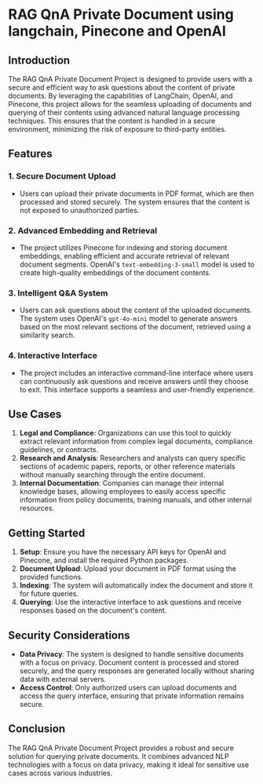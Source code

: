# RAG QnA Private Document using langchain, Pinecone and OpenAI

## Introduction

The RAG QnA Private Document Project is designed to provide users with a secure and efficient way to ask questions about the content of private documents. By leveraging the capabilities of LangChain, OpenAI, and Pinecone, this project allows for the seamless uploading of documents and querying of their contents using advanced natural language processing techniques. This ensures that the content is handled in a secure environment, minimizing the risk of exposure to third-party entities.

## Features

### 1. Secure Document Upload
- Users can upload their private documents in PDF format, which are then processed and stored securely. The system ensures that the content is not exposed to unauthorized parties.

### 2. Advanced Embedding and Retrieval
- The project utilizes Pinecone for indexing and storing document embeddings, enabling efficient and accurate retrieval of relevant document segments. OpenAI's `text-embedding-3-small` model is used to create high-quality embeddings of the document contents.

### 3. Intelligent Q&A System
- Users can ask questions about the content of the uploaded documents. The system uses OpenAI's `gpt-4o-mini` model to generate answers based on the most relevant sections of the document, retrieved using a similarity search.

### 4. Interactive Interface
- The project includes an interactive command-line interface where users can continuously ask questions and receive answers until they choose to exit. This interface supports a seamless and user-friendly experience.

## Use Cases

1. **Legal and Compliance**: Organizations can use this tool to quickly extract relevant information from complex legal documents, compliance guidelines, or contracts.
2. **Research and Analysis**: Researchers and analysts can query specific sections of academic papers, reports, or other reference materials without manually searching through the entire document.
3. **Internal Documentation**: Companies can manage their internal knowledge bases, allowing employees to easily access specific information from policy documents, training manuals, and other internal resources.

## Getting Started

1. **Setup**: Ensure you have the necessary API keys for OpenAI and Pinecone, and install the required Python packages.
2. **Document Upload**: Upload your document in PDF format using the provided functions.
3. **Indexing**: The system will automatically index the document and store it for future queries.
4. **Querying**: Use the interactive interface to ask questions and receive responses based on the document's content.

## Security Considerations

- **Data Privacy**: The system is designed to handle sensitive documents with a focus on privacy. Document content is processed and stored securely, and the query responses are generated locally without sharing data with external servers.
- **Access Control**: Only authorized users can upload documents and access the query interface, ensuring that private information remains secure.

## Conclusion

The RAG QnA Private Document Project provides a robust and secure solution for querying private documents. It combines advanced NLP technologies with a focus on data privacy, making it ideal for sensitive use cases across various industries.

